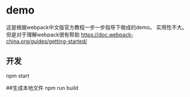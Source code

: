 # demo
这是根据webpack中文版官方教程一步一步指导下做成的demo。
实用性不大。
但是对于理解webpack很有帮助
https://doc.webpack-china.org/guides/getting-started/

## 开发
npm start

##生成本地文件
npm run build